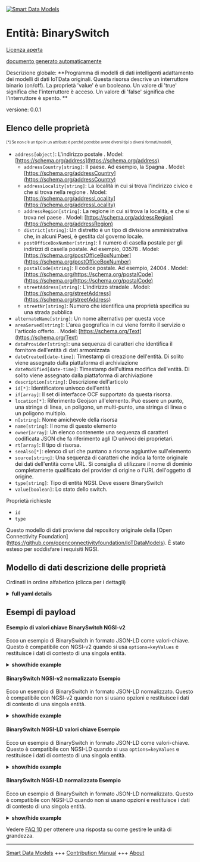 <!-- 10-Header -->    
[![Smart Data Models](https://smartdatamodels.org/wp-content/uploads/2022/01/SmartDataModels_logo.png "Logo")](https://smartdatamodels.org)    
Entità: BinarySwitch    
====================<!-- /10-Header -->    
<!-- 15-License -->    
[Licenza aperta](https://github.com/smart-data-models//dataModel.OCF/blob/master/BinarySwitch/LICENSE.md)    
[documento generato automaticamente](https://docs.google.com/presentation/d/e/2PACX-1vTs-Ng5dIAwkg91oTTUdt8ua7woBXhPnwavZ0FxgR8BsAI_Ek3C5q97Nd94HS8KhP-r_quD4H0fgyt3/pub?start=false&loop=false&delayms=3000#slide=id.gb715ace035_0_60)    
<!-- /15-License -->    
<!-- 20-Description -->    
Descrizione globale: **Programma di modelli di dati intelligenti adattamento dei modelli di dati IoTData originali. Questa risorsa descrive un interruttore binario (on/off). La proprietà 'value' è un booleano. Un valore di 'true' significa che l'interruttore è acceso. Un valore di 'false' significa che l'interruttore è spento. **    
versione: 0.0.1    
<!-- /20-Description -->    
<!-- 30-PropertiesList -->    
## Elenco delle proprietà    
<sup><sub>[*] Se non c'è un tipo in un attributo è perché potrebbe avere diversi tipi o diversi formati/modelli</sub></sup>.    
- `address[object]`: L'indirizzo postale  . Model: [https://schema.org/address](https://schema.org/address)	- `addressCountry[string]`: Il paese. Ad esempio, la Spagna  . Model: [https://schema.org/addressCountry](https://schema.org/addressCountry)    
	- `addressLocality[string]`: La località in cui si trova l'indirizzo civico e che si trova nella regione  . Model: [https://schema.org/addressLocality](https://schema.org/addressLocality)    
	- `addressRegion[string]`: La regione in cui si trova la località, e che si trova nel paese  . Model: [https://schema.org/addressRegion](https://schema.org/addressRegion)    
	- `district[string]`: Un distretto è un tipo di divisione amministrativa che, in alcuni Paesi, è gestita dal governo locale.      
	- `postOfficeBoxNumber[string]`: Il numero di casella postale per gli indirizzi di casella postale. Ad esempio, 03578  . Model: [https://schema.org/postOfficeBoxNumber](https://schema.org/postOfficeBoxNumber)    
	- `postalCode[string]`: Il codice postale. Ad esempio, 24004  . Model: [https://schema.org/https://schema.org/postalCode](https://schema.org/https://schema.org/postalCode)    
	- `streetAddress[string]`: L'indirizzo stradale  . Model: [https://schema.org/streetAddress](https://schema.org/streetAddress)    
	- `streetNr[string]`: Numero che identifica una proprietà specifica su una strada pubblica      
- `alternateName[string]`: Un nome alternativo per questa voce  - `areaServed[string]`: L'area geografica in cui viene fornito il servizio o l'articolo offerto.  . Model: [https://schema.org/Text](https://schema.org/Text)- `dataProvider[string]`: una sequenza di caratteri che identifica il fornitore dell'entità di dati armonizzata  - `dateCreated[date-time]`: Timestamp di creazione dell'entità. Di solito viene assegnato dalla piattaforma di archiviazione  - `dateModified[date-time]`: Timestamp dell'ultima modifica dell'entità. Di solito viene assegnato dalla piattaforma di archiviazione  - `description[string]`: Descrizione dell'articolo  - `id[*]`: Identificatore univoco dell'entità  - `if[array]`: Il set di interfacce OCF supportato da questa risorsa.  - `location[*]`: Riferimento Geojson all'elemento. Può essere un punto, una stringa di linea, un poligono, un multi-punto, una stringa di linea o un poligono multiplo.  - `n[string]`: Nome amichevole della risorsa  - `name[string]`: Il nome di questo elemento  - `owner[array]`: Un elenco contenente una sequenza di caratteri codificata JSON che fa riferimento agli ID univoci dei proprietari.  - `rt[array]`: Il tipo di risorsa.  - `seeAlso[*]`: elenco di uri che puntano a risorse aggiuntive sull'elemento  - `source[string]`: Una sequenza di caratteri che indica la fonte originale dei dati dell'entità come URL. Si consiglia di utilizzare il nome di dominio completamente qualificato del provider di origine o l'URL dell'oggetto di origine.  - `type[string]`: Tipo di entità NGSI. Deve essere BinarySwitch  - `value[boolean]`: Lo stato dello switch.  <!-- /30-PropertiesList -->    
<!-- 35-RequiredProperties -->    
Proprietà richieste    
- `id`  - `type`  <!-- /35-RequiredProperties -->    
<!-- 40-RequiredProperties -->    
Questo modello di dati proviene dal repository originale della [Open Connectivity Foundation] (https://github.com/openconnectivityfoundation/IoTDataModels). È stato esteso per soddisfare i requisiti NGSI.    
<!-- /40-RequiredProperties -->    
<!-- 50-DataModelHeader -->    
## Modello di dati descrizione delle proprietà    
Ordinati in ordine alfabetico (clicca per i dettagli)    
<!-- /50-DataModelHeader -->    
<!-- 60-ModelYaml -->    
<details><summary><strong>full yaml details</strong></summary>      
```yaml    
BinarySwitch:      
  description: 'Smart Data Models Program adaptation of the original IoTData data Models. This Resource describes a binary switch (on/off). The Property ''value'' is a boolean. A value of ''true'' means that the switch is on. A value of ''false'' means that the switch is off. '      
  properties:      
    address:      
      description: The mailing address      
      properties:      
        addressCountry:      
          description: 'The country. For example, Spain'      
          type: string      
          x-ngsi:      
            model: https://schema.org/addressCountry      
            type: Property      
        addressLocality:      
          description: 'The locality in which the street address is, and which is in the region'      
          type: string      
          x-ngsi:      
            model: https://schema.org/addressLocality      
            type: Property      
        addressRegion:      
          description: 'The region in which the locality is, and which is in the country'      
          type: string      
          x-ngsi:      
            model: https://schema.org/addressRegion      
            type: Property      
        district:      
          description: 'A district is a type of administrative division that, in some countries, is managed by the local government'      
          type: string      
          x-ngsi:      
            type: Property      
        postOfficeBoxNumber:      
          description: 'The post office box number for PO box addresses. For example, 03578'      
          type: string      
          x-ngsi:      
            model: https://schema.org/postOfficeBoxNumber      
            type: Property      
        postalCode:      
          description: 'The postal code. For example, 24004'      
          type: string      
          x-ngsi:      
            model: https://schema.org/https://schema.org/postalCode      
            type: Property      
        streetAddress:      
          description: The street address      
          type: string      
          x-ngsi:      
            model: https://schema.org/streetAddress      
            type: Property      
        streetNr:      
          description: Number identifying a specific property on a public street      
          type: string      
          x-ngsi:      
            type: Property      
      type: object      
      x-ngsi:      
        model: https://schema.org/address      
        type: Property      
    alternateName:      
      description: An alternative name for this item      
      type: string      
      x-ngsi:      
        type: Property      
    areaServed:      
      description: The geographic area where a service or offered item is provided      
      type: string      
      x-ngsi:      
        model: https://schema.org/Text      
        type: Property      
    dataProvider:      
      description: A sequence of characters identifying the provider of the harmonised data entity      
      type: string      
      x-ngsi:      
        type: Property      
    dateCreated:      
      description: Entity creation timestamp. This will usually be allocated by the storage platform      
      format: date-time      
      type: string      
      x-ngsi:      
        type: Property      
    dateModified:      
      description: Timestamp of the last modification of the entity. This will usually be allocated by the storage platform      
      format: date-time      
      type: string      
      x-ngsi:      
        type: Property      
    description:      
      description: A description of this item      
      type: string      
      x-ngsi:      
        type: Property      
    id:      
      anyOf:      
        - description: Identifier format of any NGSI entity      
          maxLength: 256      
          minLength: 1      
          pattern: ^[\w\-\.\{\}\$\+\*\[\]`|~^@!,:\\]+$      
          type: string      
          x-ngsi:      
            type: Property      
        - description: Identifier format of any NGSI entity      
          format: uri      
          type: string      
          x-ngsi:      
            type: Property      
      description: Unique identifier of the entity      
      x-ngsi:      
        type: Property      
    if:      
      description: The OCF Interface set supported by this Resource.      
      items:      
        enum:      
          - oic.if.a      
          - oic.if.baseline      
        type: string      
      minItems: 2      
      readOnly: true      
      type: array      
      uniqueItems: true      
      x-ngsi:      
        type: Property      
    location:      
      description: 'Geojson reference to the item. It can be Point, LineString, Polygon, MultiPoint, MultiLineString or MultiPolygon'      
      oneOf:      
        - description: Geojson reference to the item. Point      
          properties:      
            bbox:      
              items:      
                type: number      
              minItems: 4      
              type: array      
            coordinates:      
              items:      
                type: number      
              minItems: 2      
              type: array      
            type:      
              enum:      
                - Point      
              type: string      
          required:      
            - type      
            - coordinates      
          title: GeoJSON Point      
          type: object      
          x-ngsi:      
            type: GeoProperty      
        - description: Geojson reference to the item. LineString      
          properties:      
            bbox:      
              items:      
                type: number      
              minItems: 4      
              type: array      
            coordinates:      
              items:      
                items:      
                  type: number      
                minItems: 2      
                type: array      
              minItems: 2      
              type: array      
            type:      
              enum:      
                - LineString      
              type: string      
          required:      
            - type      
            - coordinates      
          title: GeoJSON LineString      
          type: object      
          x-ngsi:      
            type: GeoProperty      
        - description: Geojson reference to the item. Polygon      
          properties:      
            bbox:      
              items:      
                type: number      
              minItems: 4      
              type: array      
            coordinates:      
              items:      
                items:      
                  items:      
                    type: number      
                  minItems: 2      
                  type: array      
                minItems: 4      
                type: array      
              type: array      
            type:      
              enum:      
                - Polygon      
              type: string      
          required:      
            - type      
            - coordinates      
          title: GeoJSON Polygon      
          type: object      
          x-ngsi:      
            type: GeoProperty      
        - description: Geojson reference to the item. MultiPoint      
          properties:      
            bbox:      
              items:      
                type: number      
              minItems: 4      
              type: array      
            coordinates:      
              items:      
                items:      
                  type: number      
                minItems: 2      
                type: array      
              type: array      
            type:      
              enum:      
                - MultiPoint      
              type: string      
          required:      
            - type      
            - coordinates      
          title: GeoJSON MultiPoint      
          type: object      
          x-ngsi:      
            type: GeoProperty      
        - description: Geojson reference to the item. MultiLineString      
          properties:      
            bbox:      
              items:      
                type: number      
              minItems: 4      
              type: array      
            coordinates:      
              items:      
                items:      
                  items:      
                    type: number      
                  minItems: 2      
                  type: array      
                minItems: 2      
                type: array      
              type: array      
            type:      
              enum:      
                - MultiLineString      
              type: string      
          required:      
            - type      
            - coordinates      
          title: GeoJSON MultiLineString      
          type: object      
          x-ngsi:      
            type: GeoProperty      
        - description: Geojson reference to the item. MultiLineString      
          properties:      
            bbox:      
              items:      
                type: number      
              minItems: 4      
              type: array      
            coordinates:      
              items:      
                items:      
                  items:      
                    items:      
                      type: number      
                    minItems: 2      
                    type: array      
                  minItems: 4      
                  type: array      
                type: array      
              type: array      
            type:      
              enum:      
                - MultiPolygon      
              type: string      
          required:      
            - type      
            - coordinates      
          title: GeoJSON MultiPolygon      
          type: object      
          x-ngsi:      
            type: GeoProperty      
      x-ngsi:      
        type: GeoProperty      
    n:      
      description: Friendly name of the Resource      
      maxLength: 64      
      readOnly: true      
      type: string      
      x-ngsi:      
        type: Property      
    name:      
      description: The name of this item      
      type: string      
      x-ngsi:      
        type: Property      
    owner:      
      description: A List containing a JSON encoded sequence of characters referencing the unique Ids of the owner(s)      
      items:      
        anyOf:      
          - description: Identifier format of any NGSI entity      
            maxLength: 256      
            minLength: 1      
            pattern: ^[\w\-\.\{\}\$\+\*\[\]`|~^@!,:\\]+$      
            type: string      
            x-ngsi:      
              type: Property      
          - description: Identifier format of any NGSI entity      
            format: uri      
            type: string      
            x-ngsi:      
              type: Property      
        description: Unique identifier of the entity      
        x-ngsi:      
          type: Property      
      type: array      
      x-ngsi:      
        type: Property      
    rt:      
      description: The Resource Type.      
      items:      
        enum:      
          - oic.r.switch.binary      
        maxLength: 64      
        type: string      
      minItems: 1      
      readOnly: true      
      type: array      
      uniqueItems: true      
      x-ngsi:      
        type: Property      
    seeAlso:      
      description: list of uri pointing to additional resources about the item      
      oneOf:      
        - items:      
            format: uri      
            type: string      
          minItems: 1      
          type: array      
        - format: uri      
          type: string      
      x-ngsi:      
        type: Property      
    source:      
      description: 'A sequence of characters giving the original source of the entity data as a URL. Recommended to be the fully qualified domain name of the source provider, or the URL to the source object'      
      type: string      
      x-ngsi:      
        type: Property      
    type:      
      description: NGSI entity type. It has to be BinarySwitch      
      enum:      
        - BinarySwitch      
      type: string      
      x-ngsi:      
        type: Property      
    value:      
      description: The status of the switch.      
      type: boolean      
      x-ngsi:      
        type: Property      
  required:      
    - id      
    - type      
  type: object      
  x-derived-from: https://github.com/OpenInterConnect/IoTDataModels/blob/master/BinarySwitchResURI.swagger.json      
  x-disclaimer: 'Redistribution and use in source and binary forms, with or without modification, are permitted  provided that the license conditions are met. Copyleft (c) 2022 Contributors to Smart Data Models Program'      
  x-license-url: https://github.com/smart-data-models/dataModel.OCF/blob/master/BinarySwitch/LICENSE.md      
  x-model-schema: https://smart-data-models.github.io/dataModel.IoTDataModels/BinarySwitch/schema.json      
  x-model-tags: OCF      
  x-version: 0.0.1      
```    
</details>      
<!-- /60-ModelYaml -->    
<!-- 70-MiddleNotes -->    
<!-- /70-MiddleNotes -->    
<!-- 80-Examples -->    
## Esempi di payload    
#### Esempio di valori chiave BinarySwitch NGSI-v2    
Ecco un esempio di BinarySwitch in formato JSON-LD come valori-chiave. Questo è compatibile con NGSI-v2 quando si usa `options=keyValues` e restituisce i dati di contesto di una singola entità.    
<details><summary><strong>show/hide example</strong></summary>      
```json  
{  
  "id": "urn:ngsi-ld:BinarySwitch:id:KSRN:63934709",  
  "dateCreated": "2004-04-11T04:25:15Z",  
  "dateModified": "1977-08-07T15:24:17Z",  
  "source": "Style recent network economy exactly more ground international. Building t",  
  "name": "Total quite",  
  "alternateName": "Late term particul",  
  "description": "",  
  "dataProvider": "Mind first charge base position them peace. Page reflect ok unit see west thank. Personal ball father capital.",  
  "owner": [  
    "urn:ngsi-ld:BinarySwitch:items:PJOQ:56642349",  
    "urn:ngsi-ld:BinarySwitch:items:SODH:76834134"  
  ],  
  "seeAlso": [  
    "urn:ngsi-ld:BinarySwitch:items:LFIE:84485764"  
  ],  
  "location": {  
    "type": "Point",  
    "coordinates": [  
      -36.911266,  
      152.471699  
    ]  
  },  
  "address": {  
    "streetAddress": "Weight employee manage go prove commercial. Follow shake source way. Bill there within benef",  
    "addressLocality": "Arrive study participant knowledge. Service industry bed avoid first edge occur. Color collection area lay community training focus.",  
    "addressRegion": "Sense lose fine business leader own. More possible end arrive under address. Early cri",  
    "addressCountry": "Price response team radio stop.",  
    "postalCode": "Rise blue history establish red.",  
    "postOfficeBoxNumber": "From su",  
    "streetNr": "Another wait game need team house other very. Strategy body police leave. Event late car range common guess.",  
    "district": "High garden far evidence you want explain. To player week approach tonight whether close."  
  },  
  "areaServed": "Serve until whatever drive. Southern method up ",  
  "rt": [  
    "oic.r.switch.binary"  
  ],  
  "value": false,  
  "n": "Age j",  
  "if": [  
    "oic.if.baseline",  
    "oic.if.a"  
  ],  
  "type": "BinarySwitch"  
}  
```  
</details>    
#### BinarySwitch NGSI-v2 normalizzato Esempio    
Ecco un esempio di BinarySwitch in formato JSON-LD normalizzato. Questo è compatibile con NGSI-v2 quando non si usano opzioni e restituisce i dati di contesto di una singola entità.    
<details><summary><strong>show/hide example</strong></summary>      
```json  
{  
  "id": "urn:ngsi-ld:BinarySwitch:id:KSRN:63934709",  
  "dateCreated": {  
    "type": "DateTime",  
    "value": "2004-04-11T04:25:15Z"  
  },  
  "dateModified": {  
    "type": "DateTime",  
    "value": "1977-08-07T15:24:17Z"  
  },  
  "source": {  
    "type": "Text",  
    "value": "Style recent network economy exactly more ground international. Building t"  
  },  
  "name": {  
    "type": "Text",  
    "value": "Total quite"  
  },  
  "alternateName": {  
    "type": "Text",  
    "value": "Late term particul"  
  },  
  "description": {  
    "type": "Text",  
    "value": ""  
  },  
  "dataProvider": {  
    "type": "Text",  
    "value": "Mind first charge base position them peace. Page reflect ok unit see west thank. Personal ball father capital."  
  },  
  "owner": {  
    "type": "StructuredValue",  
    "value": [  
      "urn:ngsi-ld:BinarySwitch:items:PJOQ:56642349",  
      "urn:ngsi-ld:BinarySwitch:items:SODH:76834134"  
    ]  
  },  
  "seeAlso": {  
    "type": "StructuredValue",  
    "value": [  
      "urn:ngsi-ld:BinarySwitch:items:LFIE:84485764"  
    ]  
  },  
  "location": {  
    "type": "geo:json",  
    "value": {  
      "type": "Point",  
      "coordinates": [  
        -36.911266,  
        152.471699  
      ]  
    }  
  },  
  "address": {  
    "type": "StructuredValue",  
    "value": {  
      "streetAddress": "Weight employee manage go prove commercial. Follow shake source way. Bill there within benef",  
      "addressLocality": "Arrive study participant knowledge. Service industry bed avoid first edge occur. Color collection area lay community training focus.",  
      "addressRegion": "Sense lose fine business leader own. More possible end arrive under address. Early cri",  
      "addressCountry": "Price response team radio stop.",  
      "postalCode": "Rise blue history establish red.",  
      "postOfficeBoxNumber": "From su",  
      "streetNr": "Another wait game need team house other very. Strategy body police leave. Event late car range common guess.",  
      "district": "High garden far evidence you want explain. To player week approach tonight whether close."  
    }  
  },  
  "areaServed": {  
    "type": "Text",  
    "value": "Serve until whatever drive. Southern method up "  
  },  
  "rt": {  
    "type": "StructuredValue",  
    "value": [  
      "oic.r.switch.binary"  
    ]  
  },  
  "value": {  
    "type": "Boolean",  
    "value": false  
  },  
  "n": {  
    "type": "Text",  
    "value": "Age j"  
  },  
  "if": {  
    "type": "StructuredValue",  
    "value": [  
      "oic.if.baseline",  
      "oic.if.a"  
    ]  
  },  
  "type": "BinarySwitch"  
}  
```  
</details>    
#### BinarySwitch NGSI-LD valori chiave Esempio    
Ecco un esempio di BinarySwitch in formato JSON-LD come valori-chiave. Questo è compatibile con NGSI-LD quando si usa `options=keyValues` e restituisce i dati di contesto di una singola entità.    
<details><summary><strong>show/hide example</strong></summary>      
```json  
{  
  "id": "urn:ngsi-ld:BinarySwitch:id:KSRN:63934709",  
  "dateCreated": "2004-04-11T04:25:15Z",  
  "dateModified": "1977-08-07T15:24:17Z",  
  "source": "Style recent network economy exactly more ground international. Building t",  
  "name": "Total quite",  
  "alternateName": "Late term particul",  
  "description": "",  
  "dataProvider": "Mind first charge base position them peace. Page reflect ok unit see west thank. Personal ball father capital.",  
  "owner": [  
    "urn:ngsi-ld:BinarySwitch:items:PJOQ:56642349",  
    "urn:ngsi-ld:BinarySwitch:items:SODH:76834134"  
  ],  
  "seeAlso": [  
    "urn:ngsi-ld:BinarySwitch:items:LFIE:84485764"  
  ],  
  "location": {  
    "type": "Point",  
    "coordinates": [  
      -36.911266,  
      152.471699  
    ]  
  },  
  "address": {  
    "streetAddress": "Weight employee manage go prove commercial. Follow shake source way. Bill there within benef",  
    "addressLocality": "Arrive study participant knowledge. Service industry bed avoid first edge occur. Color collection area lay community training focus.",  
    "addressRegion": "Sense lose fine business leader own. More possible end arrive under address. Early cri",  
    "addressCountry": "Price response team radio stop.",  
    "postalCode": "Rise blue history establish red.",  
    "postOfficeBoxNumber": "From su",  
    "streetNr": "Another wait game need team house other very. Strategy body police leave. Event late car range common guess.",  
    "district": "High garden far evidence you want explain. To player week approach tonight whether close."  
  },  
  "areaServed": "Serve until whatever drive. Southern method up ",  
  "rt": [  
    "oic.r.switch.binary"  
  ],  
  "value": false,  
  "n": "Age j",  
  "if": [  
    "oic.if.baseline",  
    "oic.if.a"  
  ],  
  "type": "BinarySwitch",  
  "@context": [  
    "https://smartdatamodels.org/context.jsonld"  
  ]  
}  
```  
</details>    
#### BinarySwitch NGSI-LD normalizzato Esempio    
Ecco un esempio di BinarySwitch in formato JSON-LD normalizzato. Questo è compatibile con NGSI-LD quando non si usano opzioni e restituisce i dati di contesto di una singola entità.    
<details><summary><strong>show/hide example</strong></summary>      
```json  
{  
    "id": "urn:ngsi-ld:BinarySwitch:id:KSRN:63934709",  
    "dateCreated": {  
        "type": "Property",  
        "value": {  
            "@type": "DateTime",  
            "@value": "2004-04-11T04:25:15Z"  
        }  
    },  
    "dateModified": {  
        "type": "Property",  
        "value": {  
            "@type": "DateTime",  
            "@value": "1977-08-07T15:24:17Z"  
        }  
    },  
    "source": {  
        "type": "Property",  
        "value": "Style recent network economy exactly more ground international. Building t"  
    },  
    "name": {  
        "type": "Property",  
        "value": "Total quite"  
    },  
    "alternateName": {  
        "type": "Property",  
        "value": "Late term particul"  
    },  
    "description": {  
        "type": "Property",  
        "value": ""  
    },  
    "dataProvider": {  
        "type": "Property",  
        "value": "Mind first charge base position them peace. Page reflect ok unit see west thank. Personal ball father capital."  
    },  
    "owner": {  
        "type": "Property",  
        "value": [  
            "urn:ngsi-ld:BinarySwitch:items:PJOQ:56642349",  
            "urn:ngsi-ld:BinarySwitch:items:SODH:76834134"  
        ]  
    },  
    "seeAlso": {  
        "type": "Property",  
        "value": [  
            "urn:ngsi-ld:BinarySwitch:items:LFIE:84485764"  
        ]  
    },  
    "location": {  
        "type": "GeoProperty",  
        "value": {  
            "type": "Point",  
            "coordinates": [  
                -36.911266,  
                152.471699  
            ]  
        }  
    },  
    "address": {  
        "type": "Property",  
        "value": {  
            "streetAddress": "Weight employee manage go prove commercial. Follow shake source way. Bill there within benef",  
            "addressLocality": "Arrive study participant knowledge. Service industry bed avoid first edge occur. Color collection area lay community training focus.",  
            "addressRegion": "Sense lose fine business leader own. More possible end arrive under address. Early cri",  
            "addressCountry": "Price response team radio stop.",  
            "postalCode": "Rise blue history establish red.",  
            "postOfficeBoxNumber": "From su",  
            "streetNr": "Another wait game need team house other very. Strategy body police leave. Event late car range common guess.",  
            "district": "High garden far evidence you want explain. To player week approach tonight whether close."  
        }  
    },  
    "areaServed": {  
        "type": "Property",  
        "value": "Serve until whatever drive. Southern method up "  
    },  
    "rt": {  
        "type": "Property",  
        "value": [  
            "oic.r.switch.binary"  
        ]  
    },  
    "value": {  
        "type": "Property",  
        "value": false  
    },  
    "n": {  
        "type": "Property",  
        "value": "Age j"  
    },  
    "if": {  
        "type": "Property",  
        "value": [  
            "oic.if.baseline",  
            "oic.if.a"  
        ]  
    },  
    "type": "BinarySwitch",  
    "@context": [  
        "https://smartdatamodels.org/context.jsonld"  
    ]  
}  
```  
</details><!-- /80-Examples -->    
<!-- 90-FooterNotes -->    
<!-- /90-FooterNotes -->    
<!-- 95-Units -->    
Vedere [FAQ 10](https://smartdatamodels.org/index.php/faqs/) per ottenere una risposta su come gestire le unità di grandezza.    
<!-- /95-Units -->    
<!-- 97-LastFooter -->    
---    
[Smart Data Models](https://smartdatamodels.org) +++ [Contribution Manual](https://bit.ly/contribution_manual) +++ [About](https://bit.ly/Introduction_SDM)<!-- /97-LastFooter -->    
